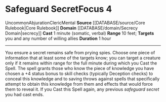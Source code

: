 ﻿---
actions: null
area: null
bloodline: null
component:
- Somatic
- Verbal
cost: null
deity: null
domain:
- '[[DATABASE/domain/Secrecy Domain|Secrecy]]'
duration: 1 hour
element: null
heighten: null
heighten_level: '4'
id: '448'
lesson: null
level: '4'
mystery: null
name: Safeguard Secret
patron_theme: null
range: 10 feet
rarity: Uncommon
requirement: null
rus_type_level: null
saving_throw: null
school: Abjuration
source: '[[DATABASE/source/Core Rulebook|Core Rulebook]]'
target: you and any number of willing allies
tradition: null
trait:
- '[[DATABASE/trait/Abjuration|Abjuration]]'
- '[[DATABASE/trait/Cleric|Cleric]]'
- '[[DATABASE/trait/Mental|Mental]]'
- '[[DATABASE/trait/Uncommon|Uncommon]]'
trigger: null
type: Focus

---
# Safeguard Secret<span class="item-type">Focus 4</span>

<span class="trait-uncommon item-trait">Uncommon</span><span class="item-trait">Abjuration</span><span class="item-trait">Cleric</span><span class="item-trait">Mental</span>
**Source** [[DATABASE/source/Core Rulebook|Core Rulebook]] 
**Domain** [[DATABASE/domain/Secrecy Domain|secrecy]]
**Cast** 1 minute (somatic, verbal)
**Range** 10 feet; **Targets** you and any number of willing allies
**Duration** 1 hour

---
You ensure a secret remains safe from prying spies. Choose one piece of information that at least some of the targets know; you can target a creature only if it remains within range for the full minute during which you Cast the Spell. The spell grants those who know the piece of knowledge you have chosen a +4 status bonus to skill checks (typically Deception checks) to conceal this knowledge and to saving throws against spells that specifically attempt to obtain this knowledge from them and effects that would force them to reveal it.
 If you Cast this Spell again, any previous _safeguard secret_ you had cast ends.